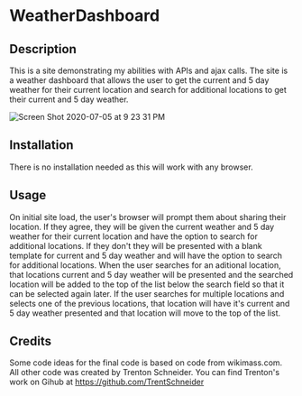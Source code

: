 # WeatherDashboard

## Description
This is a site demonstrating my abilities with APIs and ajax calls. The site is a weather dashboard that allows the user to get the current and 5 day weather for their current location and search for additional locations to get their current and 5 day weather.

![Screen Shot 2020-07-05 at 9 23 31 PM](https://user-images.githubusercontent.com/64096701/86547111-d5be9480-bf05-11ea-84bd-0f844e78d8db.png)

## Installation
There is no installation needed as this will work with any browser.

## Usage
On initial site load, the user's browser will prompt them about sharing their location. If they agree, they will be given the current weather and 5 day weather for their current location and have the option to search for additional locations. If they don't they will be presented with a blank template for current and 5 day weather and will have the option to search for additional locations. When the user searches for an aditional location, that locations current and 5 day weather will be presented and the searched location will be added to the top of the list below the search field so that it can be selected again later. If the user searches for multiple locations and selects one of the previous locations, that location will have it's current and 5 day weather presented and that location will move to the top of the list.

## Credits
Some code ideas for the final code is based on code from wikimass.com. All other code was created by Trenton Schneider. You can find Trenton's work on Gihub at https://github.com/TrentSchneider
